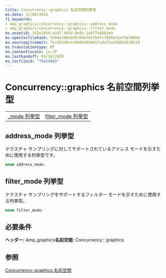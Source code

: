 ```yaml
---
title: Concurrency::graphics 名前空間列挙型
ms.date: 11/04/2016
f1_keywords:
- amp_graphics/concurrency::graphics::address_mode
- amp_graphics/concurrency::graphics::filter_mode
ms.assetid: 1d2e1859-a3d7-4d3d-8e03-1a877a86b3e0
ms.openlocfilehash: 504de780a5db70def61fb47c7805b32e7de780b4
ms.sourcegitcommit: 7ecd91d8ce18088a956917cdaf3a3565bd128510
ms.translationtype: MT
ms.contentlocale: ja-JP
ms.lasthandoff: 03/16/2020
ms.locfileid: "79424969"
---
```

# <a name="concurrencygraphics-namespace-enums"></a>Concurrency::graphics 名前空間列挙型

|||
|-|-|
|[_mode 列挙型](#address_mode)|[filter_mode 列挙型](#filter_mode)|

## <a name="address_mode"></a>address_mode 列挙型

テクスチャ サンプリングに対してサポートされているアドレス モードを示すために使用する列挙型です。

```cpp
enum address_mode;
```

## <a name="filter_mode"></a>filter_mode 列挙型

テクスチャ サンプリングをサポートするフィルター モードを示すために使用する列挙型。

```cpp
enum filter_mode;
```

## <a name="requirements"></a>必要条件

**ヘッダー:** Amp_graphics**名前空間:** Concurrency:: graphics

## <a name="see-also"></a>参照

[Concurrency::graphics 名前空間](concurrency-graphics-namespace.md)
